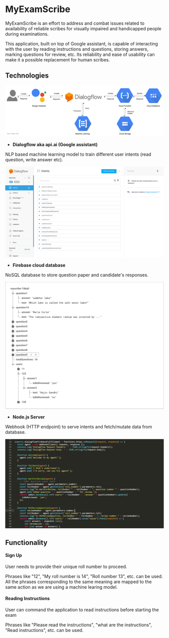 # MyExamScribe

MyExamScribe is an effort to address and combat issues related to availability of reliable scribes for visually impaired and handicapped people during examinations. 

This application, built on top of Google assistant, is capable of interacting with the user by reading instructions and questions, storing answers, marking questions for review, etc. Its reliability and ease of usability can make it a possible replacement for human scribes.

## Technologies

![](/screenshots/flow.png)

* **Dialogflow aka api.ai (Google assistant)** 

NLP based machine learning model to train different user intents (read question, write answer etc).

![](/screenshots/Dialogflow.png)

* **Firebase cloud database**

NoSQL database to store question paper and candidate's responses.

![](/screenshots/Database.png)

* **Node.js Server** 

Webhook (HTTP endpoint) to serve intents and fetch/mutate data from database.

![](/screenshots/code.png)

## Functionality 

#### Sign Up

User needs to provide their unique roll number to proceed.

Phrases like "12", "My roll number is 14", "Roll number 13", etc. can be used. All the phrases corresponding to the same meaning are mapped to the same action as we are using a machine learing model.

#### Reading Instructions

User can command the application to read instructions before starting the exam

Phrases like "Please read the instructions", "what are the instructions", "Read instructions", etc. can be used.
